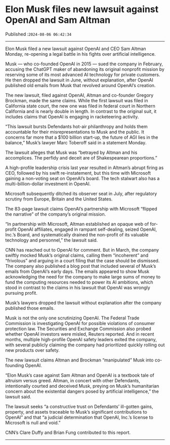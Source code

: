 # Elon Musk files new lawsuit against OpenAI and Sam Altman

Published :`2024-08-06 06:42:34`

---

Elon Musk filed a new lawsuit against OpenAI and CEO Sam Altman Monday, re-opening a legal battle in his fights over artificial intelligence.

Musk — who co-founded OpenAI in 2015 — sued the company in February, accusing the ChatGPT maker of abandoning its original nonprofit mission by reserving some of its most advanced AI technology for private customers. He then dropped the lawsuit in June, without explanation, after OpenAI published old emails from Musk that revolved around OpenAI’s creation.

The new lawsuit, filed against OpenAI, Altman and co-founder Gregory Brockman, made the same claims. While the first lawsuit was filed in California state court, the new one was filed in federal court in Northern California and is nearly double in length. In contrast to the original suit, it includes claims that OpenAI is engaging in racketeering activity.

“This lawsuit bursts Defendants hot-air philanthropy and holds them accountable for their misrepresentations to Musk and the public. It concerns far more that a $100 billion start-up, the future of AGI lies in the balance,” Musk’s lawyer Marc Toberoff said in a statement Monday.

The lawsuit alleges that Musk was “betrayed by Altman and his accomplices. The perfidy and deceit are of Shakespearean proportions.”

A high-profile leadership crisis last year resulted in Altman’s abrupt firing as CEO, followed by his swift re-instatement, but this time with Microsoft gaining a non-voting seat on OpenAI’s board. The tech stalwart also has a multi-billion-dollar investment in OpenAI.

Microsoft subsequently ditched its observer seat in July, after regulatory scrutiny from Europe, Britain and the United States.

The 83-page lawsuit claims OpenAI’s partnership with Microsoft “flipped the narrative” of the company’s original mission.

“In partnership with Microsoft, Altman established an opaque web of for-profit OpenAI affiliates, engaged in rampant self-dealing, seized OpenAI, Inc.’s Board, and systematically drained the non-profit of its valuable technology and personnel,” the lawsuit said.

CNN has reached out to OpenAI for comment. But in March, the company swiftly mocked Musk’s original claims, calling them “incoherent” and “frivolous” and arguing in a court filing that the case should be dismissed. The company also published a blog post that included several of Musk’s emails from OpenAI’s early days. The emails appeared to show Musk acknowledging the need for the company to make large sums of money to fund the computing resources needed to power its AI ambitions, which stood in contrast to the claims in his lawsuit that OpenAI was wrongly pursuing profit.

Musk’s lawyers dropped the lawsuit without explanation after the company published those emails.

Musk is not the only one scrutinizing OpenAI. The Federal Trade Commission is investigating OpenAI for possible violations of consumer protection law. The Securities and Exchange Commission also probed whether OpenAI investors were misled, Reuters reported. And in recent months, multiple high-profile OpenAI safety leaders exited the company, with several publicly claiming the company had prioritized quickly rolling out new products over safety.

The new lawsuit claims Altman and Brockman “manipulated” Musk into co-founding OpenAI.

“Elon Musk’s case against Sam Altman and OpenAI is a textbook tale of altruism versus greed. Altman, in concert with other Defendants, intentionally courted and deceived Musk, preying on Musk’s humanitarian concern about the existential dangers posed by artificial intelligence,” the lawsuit said.

The lawsuit seeks “a constructive trust on Defendants’ ill-gotten gains, property, and assets traceable to Musk’s significant contributions to OpenAI” and that “a judicial determination that OpenAI, Inc.’s license to Microsoft is null and void.”

CNN’s Clare Duffy and Brian Fung contributed to this report.

---

